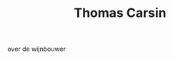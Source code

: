 ﻿---
title: Thomas Carsin
regio: Anjou noir
photo: carsin.jpg
layout: wijnhuis 

wijnen:
    - naam:  Terre'12
      ref:   Loi 12..
      app:   Vin de France
      type:  Blanc sec
      cep:   Sauvignon blanc
      prijs: €11.47 
      opm:   New

    
---
over de wijnbouwer 

